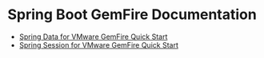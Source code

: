 # Spring Boot GemFire Documentation
<!-- 
 Copyright (c) VMware, Inc. 2022. All rights reserved.
 Licensed to the Apache Software Foundation (ASF) under one or more contributor license
 agreements. See the NOTICE file distributed with this work for additional information regarding
 copyright ownership. The ASF licenses this file to You under the Apache License, Version 2.0 (the
 "License"); you may not use this file except in compliance with the License. You may obtain a
 copy of the License at
 
 http://www.apache.org/licenses/LICENSE-2.0
 
 Unless required by applicable law or agreed to in writing, software distributed under the License
 is distributed on an "AS IS" BASIS, WITHOUT WARRANTIES OR CONDITIONS OF ANY KIND, either express
 or implied. See the License for the specific language governing permissions and limitations under
 the License.
-->

* [Spring Data for VMware GemFire Quick Start](https://docs.vmware.com/en/Spring-Data-for-VMware-GemFire/index.html)
* [Spring Session for VMware GemFire Quick Start](https://docs.vmware.com/en/Spring-Session-for-VMware-GemFire/index.html)
